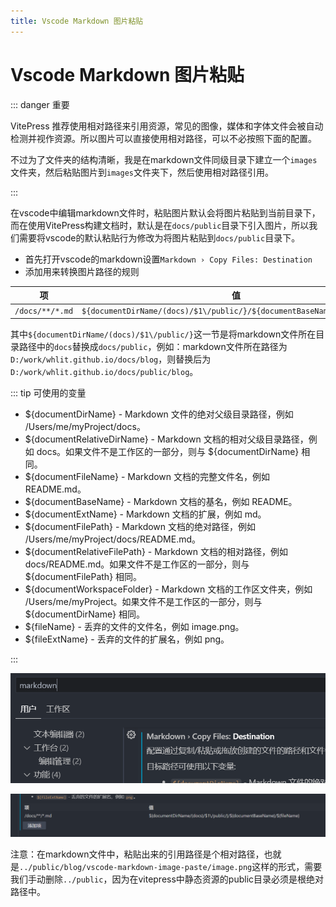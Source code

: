 ```yaml
---
title: Vscode Markdown 图片粘贴
---
```


# Vscode Markdown 图片粘贴

::: danger 重要

VitePress 推荐使用相对路径来引用资源，常见的图像，媒体和字体文件会被自动检测并视作资源。所以图片可以直接使用相对路径，可以不必按照下面的配置。

不过为了文件夹的结构清晰，我是在markdown文件同级目录下建立一个`images`文件夹，然后粘贴图片到`images`文件夹下，然后使用相对路径引用。

:::

在vscode中编辑markdown文件时，粘贴图片默认会将图片粘贴到当前目录下，而在使用VitePress构建文档时，默认是在`docs/public`目录下引入图片，所以我们需要将vscode的默认粘贴行为修改为将图片粘贴到`docs/public`目录下。

- 首先打开vscode的markdown设置`Markdown › Copy Files: Destination`
- 添加用来转换图片路径的规则

| 项              | 值                                                                      |
| --------------- | ----------------------------------------------------------------------- |
| `/docs/**/*.md` | `${documentDirName/(docs)/$1\/public/}/${documentBaseName}/${fileName}` |

其中`${documentDirName/(docs)/$1\/public/}`这一节是将markdown文件所在目录路径中的`docs`替换成`docs/public`，例如：markdown文件所在路径为`D:/work/whlit.github.io/docs/blog`，则替换后为`D:/work/whlit.github.io/docs/public/blog`。

::: tip 可使用的变量

- ${documentDirName} - Markdown 文件的绝对父级目录路径，例如 /Users/me/myProject/docs。
- ${documentRelativeDirName} - Markdown 文档的相对父级目录路径，例如 docs。如果文件不是工作区的一部分，则与 ${documentDirName} 相同。
- ${documentFileName} - Markdown 文档的完整文件名，例如 README.md。
- ${documentBaseName} - Markdown 文档的基名，例如 README。
- ${documentExtName} - Markdown 文档的扩展，例如 md。
- ${documentFilePath} - Markdown 文档的绝对路径，例如 /Users/me/myProject/docs/README.md。
- ${documentRelativeFilePath} - Markdown 文档的相对路径，例如 docs/README.md。如果文件不是工作区的一部分，则与 ${documentFilePath} 相同。
- ${documentWorkspaceFolder} - Markdown 文档的工作区文件夹，例如 /Users/me/myProject。如果文件不是工作区的一部分，则与 ${documentDirName} 相同。
- ${fileName} - 丢弃的文件的文件名，例如 image.png。
- ${fileExtName} - 丢弃的文件的扩展名，例如 png。

:::

![alt text](images/vscode-markdown-image-paste/image.png)

![alt text](images/vscode-markdown-image-paste/image-1.png)

注意：在markdown文件中，粘贴出来的引用路径是个相对路径，也就是`../public/blog/vscode-markdown-image-paste/image.png`这样的形式，需要我们手动删除`../public`，因为在vitepress中静态资源的public目录必须是根绝对路径中。
